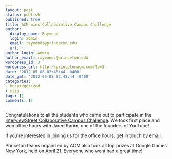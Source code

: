 ```yaml
---
layout: post
status: publish
published: true
title: ACM wins Collaborative Campus Challenge
author:
  display_name: Raymond
  login: admin
  email: raymondz@princeton.edu
  url: ''
author_login: admin
author_email: raymondz@princeton.edu
wordpress_id: 3
wordpress_url: http://princetonacm.com/?p=3
date: '2012-05-08 02:48:44 -0400'
date_gmt: '2012-05-08 02:48:44 -0400'
categories:
- Uncategorized
- main
tags: []
comments: []
---
```

<p>Congratulations to all the students who came out to participate in the <a href="https://campus.interviewstreet.com/challenges/">InterviewStreet Collaborative Campus Challenge</a>. We took first place and won office hours with Jared Karim, one of the founders of YouTube!</p>
<p>If you're interested in joining us for the office hours, get in touch by email.</p>
<p>Princeton teams organized by ACM also took all top prizes at Google Games New York, held on April 21. Everyone who went had a great time!</p>
